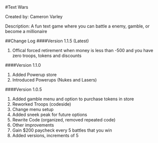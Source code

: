 #Text Wars

Created by: Cameron Varley

Description: A fun text game where you can battle a enemy, gamble, or become a millionaire

##Change Log
####Version 1.1.5 (Latest)
1. Offical forced retirement when money is less than -500 and you have zero troops, tokens and discounts

####Version 1.1.0
1. Added Powerup store
2. Introduced Powerups (Nukes and Lasers)

####Version 1.0.5
1. Added gamble menu and option to purchase tokens in store
2. Reworked Troops (codeside)
3. Change menu setup
4. Added sneek peak for future options
5. Rewrite Code (organized, removed repeated code)
6. Other improvements
7. Gain $200 paycheck every 5 battles that you win
8. Added versions, increments of 5
